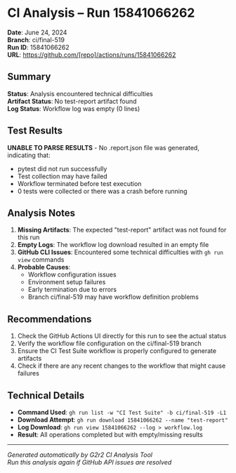 # CI Analysis – Run 15841066262

**Date**: June 24, 2024  
**Branch**: ci/final-519  
**Run ID**: 15841066262  
**URL**: https://github.com/[repo]/actions/runs/15841066262

## Summary

**Status**: Analysis encountered technical difficulties  
**Artifact Status**: No test-report artifact found  
**Log Status**: Workflow log was empty (0 lines)  

## Test Results

**UNABLE TO PARSE RESULTS** - No .report.json file was generated, indicating that:
- pytest did not run successfully 
- Test collection may have failed
- Workflow terminated before test execution
- 0 tests were collected or there was a crash before running

## Analysis Notes

1. **Missing Artifacts**: The expected "test-report" artifact was not found for this run
2. **Empty Logs**: The workflow log download resulted in an empty file
3. **GitHub CLI Issues**: Encountered some technical difficulties with `gh run view` commands
4. **Probable Causes**: 
   - Workflow configuration issues
   - Environment setup failures
   - Early termination due to errors
   - Branch ci/final-519 may have workflow definition problems

## Recommendations

1. Check the GitHub Actions UI directly for this run to see the actual status
2. Verify the workflow file configuration on the ci/final-519 branch
3. Ensure the CI Test Suite workflow is properly configured to generate artifacts
4. Check if there are any recent changes to the workflow that might cause failures

## Technical Details

- **Command Used**: `gh run list -w "CI Test Suite" -b ci/final-519 -L1`
- **Download Attempt**: `gh run download 15841066262 --name "test-report"`
- **Log Download**: `gh run view 15841066262 --log > workflow.log`
- **Result**: All operations completed but with empty/missing results

---
*Generated automatically by G2r2 CI Analysis Tool*  
*Run this analysis again if GitHub API issues are resolved* 